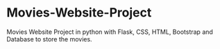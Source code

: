 # Movies-Website-Project
Movies Website Project in python with Flask, CSS, HTML, Bootstrap and Database to store the movies.
